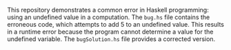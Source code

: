 This repository demonstrates a common error in Haskell programming: using an undefined value in a computation. The `bug.hs` file contains the erroneous code, which attempts to add 5 to an undefined value. This results in a runtime error because the program cannot determine a value for the undefined variable. The `bugSolution.hs` file provides a corrected version.